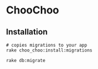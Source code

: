 # ChooChoo

## Installation

    # copies migrations to your app
    rake choo_choo:install:migrations

    rake db:migrate
